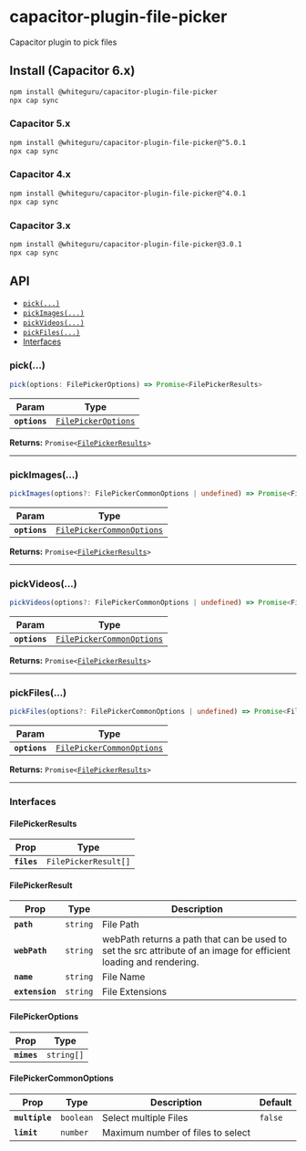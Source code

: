 # capacitor-plugin-file-picker

Capacitor plugin to pick files

## Install (Capacitor 6.x)

```bash
npm install @whiteguru/capacitor-plugin-file-picker
npx cap sync
```

### Capacitor 5.x

```bash
npm install @whiteguru/capacitor-plugin-file-picker@^5.0.1
npx cap sync
```

### Capacitor 4.x

```bash
npm install @whiteguru/capacitor-plugin-file-picker@^4.0.1
npx cap sync
```

### Capacitor 3.x

```bash
npm install @whiteguru/capacitor-plugin-file-picker@3.0.1
npx cap sync
```

## API

<docgen-index>

* [`pick(...)`](#pick)
* [`pickImages(...)`](#pickimages)
* [`pickVideos(...)`](#pickvideos)
* [`pickFiles(...)`](#pickfiles)
* [Interfaces](#interfaces)

</docgen-index>

<docgen-api>
<!--Update the source file JSDoc comments and rerun docgen to update the docs below-->

### pick(...)

```typescript
pick(options: FilePickerOptions) => Promise<FilePickerResults>
```

| Param         | Type                                                            |
| ------------- | --------------------------------------------------------------- |
| **`options`** | <code><a href="#filepickeroptions">FilePickerOptions</a></code> |

**Returns:** <code>Promise&lt;<a href="#filepickerresults">FilePickerResults</a>&gt;</code>

--------------------


### pickImages(...)

```typescript
pickImages(options?: FilePickerCommonOptions | undefined) => Promise<FilePickerResults>
```

| Param         | Type                                                                        |
| ------------- | --------------------------------------------------------------------------- |
| **`options`** | <code><a href="#filepickercommonoptions">FilePickerCommonOptions</a></code> |

**Returns:** <code>Promise&lt;<a href="#filepickerresults">FilePickerResults</a>&gt;</code>

--------------------


### pickVideos(...)

```typescript
pickVideos(options?: FilePickerCommonOptions | undefined) => Promise<FilePickerResults>
```

| Param         | Type                                                                        |
| ------------- | --------------------------------------------------------------------------- |
| **`options`** | <code><a href="#filepickercommonoptions">FilePickerCommonOptions</a></code> |

**Returns:** <code>Promise&lt;<a href="#filepickerresults">FilePickerResults</a>&gt;</code>

--------------------


### pickFiles(...)

```typescript
pickFiles(options?: FilePickerCommonOptions | undefined) => Promise<FilePickerResults>
```

| Param         | Type                                                                        |
| ------------- | --------------------------------------------------------------------------- |
| **`options`** | <code><a href="#filepickercommonoptions">FilePickerCommonOptions</a></code> |

**Returns:** <code>Promise&lt;<a href="#filepickerresults">FilePickerResults</a>&gt;</code>

--------------------


### Interfaces


#### FilePickerResults

| Prop        | Type                            |
| ----------- | ------------------------------- |
| **`files`** | <code>FilePickerResult[]</code> |


#### FilePickerResult

| Prop            | Type                | Description                                                                                                       |
| --------------- | ------------------- | ----------------------------------------------------------------------------------------------------------------- |
| **`path`**      | <code>string</code> | File Path                                                                                                         |
| **`webPath`**   | <code>string</code> | webPath returns a path that can be used to set the src attribute of an image for efficient loading and rendering. |
| **`name`**      | <code>string</code> | File Name                                                                                                         |
| **`extension`** | <code>string</code> | File Extensions                                                                                                   |


#### FilePickerOptions

| Prop        | Type                  |
| ----------- | --------------------- |
| **`mimes`** | <code>string[]</code> |


#### FilePickerCommonOptions

| Prop           | Type                 | Description                       | Default            |
| -------------- | -------------------- | --------------------------------- | ------------------ |
| **`multiple`** | <code>boolean</code> | Select multiple Files             | <code>false</code> |
| **`limit`**    | <code>number</code>  | Maximum number of files to select |                    |

</docgen-api>
